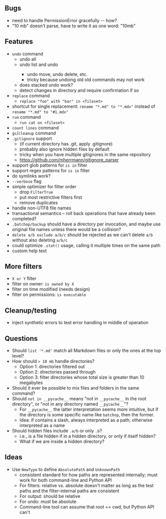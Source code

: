 ## Bugs

- need to handle PermissionError gracefully -- how?
- "10 mb" doesn't parse, have to write it as one word: "10mb"

## Features

- `undo` command
    - undo all
    - undo list and undo <n>
        - undo move, undo delete, etc.
        - tricky because undoing old old commands may not work
    - does stacked undo work?
    - detect changes in directory and require confirmation if so
- `replace` command
    - `replace "foo" with "bar" in <fileset>`
- shortcut for single replacement: `rename "*.md" to "*.mdx"` instead of `rename "*.md" to "#1.mdx"`
- `run` command
    - `run cat on <fileset>`
- `count lines` command
- `gc`/`cleanup` command
- `.gitignore` support
    - (if current directory has .git, apply .gitignore)
    - probably also ignore hidden files by default
    - tricky when you have multiple gitignores in the same repository
    - <https://github.com/mherrmann/gitignore_parser>
- support glob patterns for `is in` filter
- support regex patterns for `is in` filter
- do symlinks work?
- `--verbose` flag
- simple optimizer for filter order
    - drop `FilterTrue`
    - put most restrictive filters first
    - remove duplicates
- handle non-UTF8 file names
- transactional semantics – roll back operations that have already been completed?
- `.batchop/backup` should have a directory per invocation, and maybe use original file names unless there would be a
  collision?
- `delete a/b exclude a/b/c` should be rejected as we can't delete `a/b` without also deleting `a/b/c`
- could optimize `.stat()` usage, calling it multiple times on the same path
- custom help text

## More filters

- `X or Y` filter
- filter on owner: `is owned by X`
- filter on time modified (needs design)
- filter on permissions: `is executable`

## Cleanup/testing

- inject synthetic errors to test error handling in middle of operation

## Questions

- Should `list '*.md'` match all Markdown files or only the ones at the top level?
- How should `> 10 mb` handle directories?
    - Option 1: directories filtered out
    - Option 2: directories passed through
    - Option 3: filter directories whose total size is greater than 10 megabytes
- Should it ever be possible to mix files and folders in the same command?
- Should `not in __pycache__` means "not in `__pycache__` in the root directory", or
  "not in any directory named `__pycache__`"?
    - For `__pycache__` the latter interpretation seems more intuitive, but if the directory is
      some specific name like `batchop`, then the former.
    - Idea: if contains a slash, always interpreted as a path; otherwise interpreted as a name
- Should hidden files include `.a/b` or only `.b`?
    - i.e., is a file hidden if in a hidden directory, or only if itself hidden?
    - What if we are inside a hidden directory?

## Ideas

- Use `NewType` to define `AbsolutePath` and `UnknownPath`
    - consistent standard for how paths are represented internally; must work for both command-line and Python API
    - For filters: relative vs. absolute doesn't matter as long as the test paths and the filter-internal paths are
      consistent
    - For output: should be relative
    - For undo: *must* be absolute
    - Command-line tool can assume that root == cwd, but Python API can't

